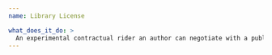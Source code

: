 ```yaml
---
name: Library License

what_does_it_do: >
  An experimental contractual rider an author can negotiate with a publisher that gives one online copy to public libraries after the book has stopped selling.
---
```

